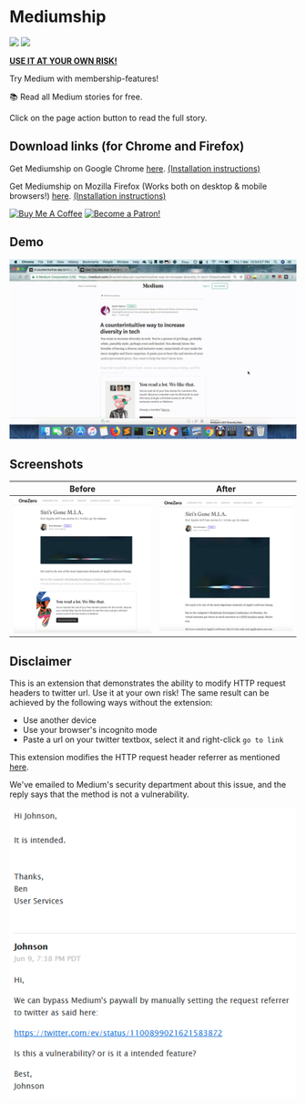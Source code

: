 # Mediumship

[![](https://img.shields.io/badge/chrome%20web%20store-v2.2-informational)](https://github.com/swapagarwal/mediumship/archive/master.zip)
[![](https://img.shields.io/badge/mozilla%20add--on-v2.2-informational)](https://github.com/swapagarwal/mediumship/blob/master/firefox/web-ext-artifacts/addon-2.2.xpi?raw=true)

[**USE IT AT YOUR OWN RISK!**](#disclaimer)

Try Medium with membership-features!

📚 Read all Medium stories for free.

Click on the page action button to read the full story.

## Download links (for Chrome and Firefox)

Get Mediumship on Google Chrome [here](https://github.com/swapagarwal/mediumship/archive/master.zip). [(Installation instructions)](https://www.mattcutts.com/blog/how-to-install-a-chrome-extension-from-github/)

Get Mediumship on Mozilla Firefox (Works both on desktop & mobile browsers!) [here](https://github.com/swapagarwal/mediumship/blob/master/firefox/web-ext-artifacts/addon-2.2.xpi?raw=true). [(Installation instructions)](https://developer.mozilla.org/en-US/docs/Mozilla/Add-ons/WebExtensions/Distribution_options/Sideloading_add-ons#Using_Install_Add-on_From_File)

<a href="https://www.buymeacoffee.com/swap" target="_blank"><img src="https://www.buymeacoffee.com/assets/img/custom_images/orange_img.png" alt="Buy Me A Coffee" style="height: auto !important;width: auto !important;" ></a>
<a href="https://www.patreon.com/bePatron?u=7999565" target="_blank"><img src="https://c5.patreon.com/external/logo/become_a_patron_button.png" alt="Become a Patron!" height="41"></a>

## Demo

![](demo.gif)

## Screenshots

Before                | After
:--------------------:|:-------------------:
![](mediumship-1.png) | ![](mediumship-2.png)

## Disclaimer

This is an extension that demonstrates the ability to modify HTTP request headers to twitter url. Use it at your own risk! The same result can be achieved by the following ways without the extension:

- Use another device
- Use your browser's incognito mode
- Paste a url on your twitter textbox, select it and right-click `go to link`

This extension modifies the HTTP request header referrer as mentioned [here](https://twitter.com/ev/status/1100899021621583872).

We've emailed to Medium's security department about this issue, and the reply says that the method is not a vulnerability.

![](email-reply.png)
